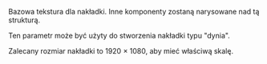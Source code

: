Bazowa tekstura dla nakładki. Inne komponenty zostaną narysowane nad tą strukturą.

Ten parametr może być użyty do stworzenia nakładki typu "dynia".

Zalecany rozmiar nakładki to 1920 × 1080, aby mieć właściwą skalę.